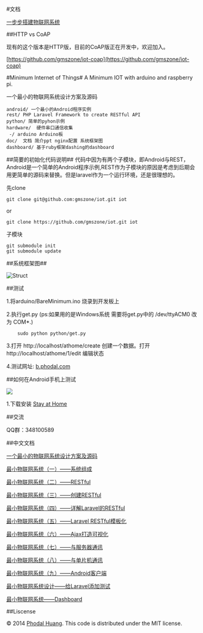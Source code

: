 #文档

[一步步搭建物联网系统](http://designiot.phodal.com)

##HTTP vs CoAP

现有的这个版本是HTTP版，目前的CoAP版正在开发中，欢迎加入。

[https://github.com/gmszone/iot-coap](https://github.com/gmszone/iot-coap)

#Minimum Internet of Things#
A Minimum IOT with arduino and raspberry pi.

一个最小的物联网系统设计方案及源码

    android/ 一个最小的Android程序实例
    rest/ PHP Laravel Framework to create RESTful API
    python/ 简单的pyhon示例
    hardware/  硬件串口通信收集
	 -/ arduino Arduino板
    doc/  文档 简介ppt nginx配置 系统框架图
    dashboard/ 基于ruby框架dashing的dashboard

##简要的初始化代码说明##
代码中因为有两个子模块，即Android与REST，Android是一个简单的Android程序示例,REST作为子模块的原因是考虑到后期会用更简单的源码来替换。但是laravel作为一个运行环境，还是很理想的。

先clone

    git clone git@github.com:gmszone/iot.git iot

or 

    git clone https://github.com/gmszone/iot.git iot


子模块

    git submodule init
    git submodule update

##系统框架图##

![Struct](https://raw.github.com/gmszone/iot/master/doc/dot/struct.jpg)

##测试

 1.将arduino/BareMinimum.ino 烧录到开发板上

 2.执行get.py (ps:如果用的是Windows系统 需要将get.py中的 /dev/ttyACM0 改为 COM*.)

        sudo python python/get.py

 3.打开 http://localhost/athome/create 创建一个数据。打开 http://localhost/athome/1/edit 编辑状态

 4.测试网址: [b.phodal.com][1]

##如何在Android手机上测试

![](https://raw.github.com/gmszone/iot/master/doc/images/android.png)

  1.下载安装 [Stay at Home][13]

##交流

QQ群：348100589

##中文文档

[一个最小的物联网系统设计方案及源码][2]

[最小物联网系统（一）——系统组成][4]

[最小物联网系统（二）——RESTful][5]

[最小物联网系统（三）——创建RESTful][6]

[最小物联网系统（四）——详解Laravel的RESTful][7]

[最小物联网系统（五）——Laravel RESTful模板化][8]

[最小物联网系统（六）——Ajax打造可视化][9]

[最小物联网系统（七）——与服务器通讯][10]

[最小物联网系统（八）——与单片机通讯][11]

[最小物联网系统（九）——Android客户端][12]

[最小物联网系统设计——给Laravel添加测试][15]

[最小物联网系统——Dashboard][16]

##Liscense

© 2014 [Phodal Huang][phodal]. This code is distributed under the MIT license.

[1]:http://b.phodal.com/
[2]:http://www.phodal.com/blog/bare-minimum-iot
[3]:https://github.com/gmszone/iot/wiki
[4]:http://www.phodal.com/blog/bare-minimum-iot-system-structure/
[5]:http://www.phodal.com/blog/bare-minimum-iot-system-restful/
[6]:http://www.phodal.com/blog/bare-minimum-iot-system-create-restful/
[7]:http://www.phodal.com/blog/bare-minimum-iot-system-about-restful/
[8]:http://www.phodal.com/blog/bare-minimum-iot-system-restful-template/
[9]:http://www.phodal.com/blog/bare-minimum-iot-system-ajax/
[10]:http://www.phodal.com/blog/bare-minimum-iot-system-date-commucation/
[11]:http://www.phodal.com/blog/bare-minimum-iot-system-mcu-commucation/
[12]:http://www.phodal.com/blog/bare-minimum-iot-system-android-example/
[13]:https://github.com/gmszone/Home-Anywhere/raw/master/app/build/apk/app-debug-unaligned.apk
[14]:http://bbs.phodal.com/
[15]:http://www.phodal.com/blog/bare-minimum-iot-system-add-test-for-laravel/
[16]:http://www.phodal.com/blog/bare-minimum-iot-system-dashboard-framework-dashing/
[phodal]:http://www.phodal.com/
